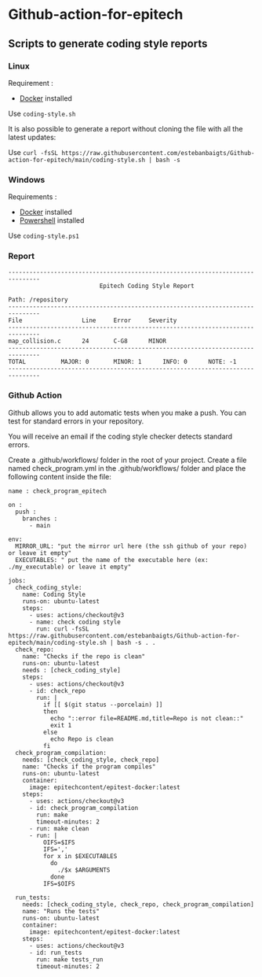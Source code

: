 # Github-action-for-epitech

## Scripts to generate coding style reports

### Linux

Requirement :

- [Docker](https://docs.docker.com/engine/install/) installed

Use `coding-style.sh`

It is also possible to generate a report without cloning the file with all the latest updates:

Use `curl -fsSL https://raw.githubusercontent.com/estebanbaigts/Github-action-for-epitech/main/coding-style.sh | bash -s`

### Windows

Requirements :

- [Docker](https://docs.docker.com/engine/install/) installed
- [Powershell](https://docs.microsoft.com/en-us/powershell/scripting/install/installing-powershell-on-windows) installed

Use `coding-style.ps1`

### Report

```
-------------------------------------------------------------------------------
                          Epitech Coding Style Report

Path: /repository
-------------------------------------------------------------------------------
File                 Line     Error     Severity
-------------------------------------------------------------------------------
map_collision.c      24       C-G8      MINOR
-------------------------------------------------------------------------------
TOTAL          MAJOR: 0       MINOR: 1      INFO: 0      NOTE: -1
-------------------------------------------------------------------------------
```

### Github Action

Github allows you to add automatic tests when you make a push. You can test for standard errors in your repository.

You will receive an email if the coding style checker detects standard errors.

Create a .github/workflows/ folder in the root of your project.
Create a file named check_program.yml in the .github/workflows/ folder and place the following content inside the file:

```
name : check_program_epitech

on :
  push :
    branches :
      - main

env:
  MIRROR_URL: "put the mirror url here (the ssh github of your repo) or leave it empty"
  EXECUTABLES: " put the name of the executable here (ex: ./my_executable) or leave it empty"

jobs:
  check_coding_style:
    name: Coding Style
    runs-on: ubuntu-latest
    steps:
      - uses: actions/checkout@v3
      - name: check coding style
        run: curl -fsSL https://raw.githubusercontent.com/estebanbaigts/Github-action-for-epitech/main/coding-style.sh | bash -s . .
  check_repo:
    name: "Checks if the repo is clean"
    runs-on: ubuntu-latest
    needs : [check_coding_style]
    steps:
      - uses: actions/checkout@v3
      - id: check_repo
        run: |
          if [[ $(git status --porcelain) ]]
          then
            echo "::error file=README.md,title=Repo is not clean::"
            exit 1
          else
            echo Repo is clean
          fi
  check_program_compilation:
    needs: [check_coding_style, check_repo]
    name: "Checks if the program compiles"
    runs-on: ubuntu-latest
    container:
      image: epitechcontent/epitest-docker:latest
    steps:
      - uses: actions/checkout@v3
      - id: check_program_compilation
        run: make
        timeout-minutes: 2
      - run: make clean
      - run: |
          OIFS=$IFS
          IFS=','
          for x in $EXECUTABLES
            do
              ./$x $ARGUMENTS
            done
          IFS=$OIFS

  run_tests:
    needs: [check_coding_style, check_repo, check_program_compilation]
    name: "Runs the tests"
    runs-on: ubuntu-latest
    container:
      image: epitechcontent/epitest-docker:latest
    steps:
      - uses: actions/checkout@v3
      - id: run_tests
        run: make tests_run
        timeout-minutes: 2
```
